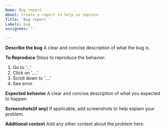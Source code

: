 ```yaml
---
Name: Bug report
About: Create a report to help us improve
Title: 'Bug report '
Labels: bug
assignees: ''

---
```


**Describe the bug**
A clear and concise description of what the bug is.

**To Reproduce**
Steps to reproduce the behavior:
1. Go to '...'
2. Click on '....'
3. Scroll down to '....'
4. See error

**Expected behavior**
A clear and concise description of what you expected to happen.

**Screenshots(if any)**
If applicable, add screenshots to help explain your problem.

**Additional context**
Add any other context about the problem here.

